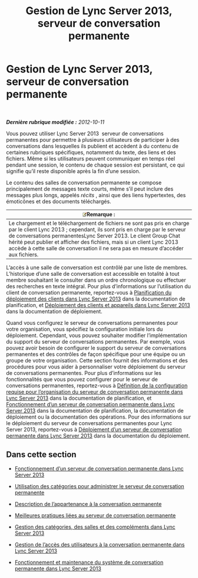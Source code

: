 ﻿---
title: Gestion de Lync Server 2013, serveur de conversation permanente
TOCTitle: Gestion de Lync Server 2013, serveur de conversation permanente
ms:assetid: 82befdc6-5d32-45f1-bfd7-aaedffed1ab8
ms:mtpsurl: https://technet.microsoft.com/fr-fr/library/Gg398657(v=OCS.15)
ms:contentKeyID: 49297918
ms.date: 05/20/2016
mtps_version: v=OCS.15
ms.translationtype: HT
---

# Gestion de Lync Server 2013, serveur de conversation permanente

 

_**Dernière rubrique modifiée :** 2012-10-11_

Vous pouvez utiliser Lync Server 2013  serveur de conversations permanentes pour permettre à plusieurs utilisateurs de participer à des conversations dans lesquelles ils publient et accèdent à du contenu de certaines rubriques spécifiques, notamment du texte, des liens et des fichiers. Même si les utilisateurs peuvent communiquer en temps réel pendant une session, le contenu de chaque session est persistant, ce qui signifie qu’il reste disponible après la fin d’une session.

Le contenu des salles de conversation permanente se compose principalement de messages texte courts, même s’il peut inclure des messages plus longs, appelés *récits* , ainsi que des liens hypertextes, des émoticônes et des documents téléchargés.

<table>
<thead>
<tr class="header">
<th><img src="images/Gg398920.note(OCS.15).gif" title="note" alt="note" />Remarque :</th>
</tr>
</thead>
<tbody>
<tr class="odd">
<td>Le chargement et le téléchargement de fichiers ne sont pas pris en charge par le client Lync 2013 ; cependant, ils sont pris en charge par le serveur de conversations permanentesLync Server 2013. Le client Group Chat hérité peut publier et afficher des fichiers, mais si un client Lync 2013 accède à cette salle de conversation il ne sera pas en mesure d’accéder aux fichiers.</td>
</tr>
</tbody>
</table>


L’accès à une salle de conversation est contrôlé par une liste de membres. L’historique d’une salle de conversation est accessible en totalité à tout membre souhaitant le consulter dans un ordre chronologique ou effectuer des recherches en texte intégral. Pour plus d’informations sur l’utilisation du client de conversation permanente, reportez-vous à [Planification du déploiement des clients dans Lync Server 2013](lync-server-2013-planning-for-clients.md) dans la documentation de planification, et [Déploiement des clients et appareils dans Lync Server 2013](lync-server-2013-deploying-clients-and-devices.md) dans la documentation de déploiement.

Quand vous configurez le serveur de conversations permanentes pour votre organisation, vous spécifiez la configuration initiale lors du déploiement. Cependant, vous pouvez souhaiter modifier l’implémentation du support du serveur de conversations permanentes. Par exemple, vous pouvez avoir besoin de configurer le support du serveur de conversations permanentes et des contrôles de façon spécifique pour une équipe ou un groupe de votre organisation. Cette section fournit des informations et des procédures pour vous aider à personnaliser votre déploiement du serveur de conversations permanentes. Pour plus d’informations sur les fonctionnalités que vous pouvez configurer pour le serveur de conversations permanentes, reportez-vous à [Définition de la configuration requise pour l’organisation du serveur de conversation permanente dans Lync Server 2013](lync-server-2013-defining-your-requirements-for-persistent-chat-server.md) dans la documentation de planification, et [Fonctionnement d’un serveur de conversation permanente dans Lync Server 2013](lync-server-2013-how-persistent-chat-server-works.md) dans la documentation de planification, la documentation de déploiement ou la documentation des opérations. Pour des informations sur le déploiement du serveur de conversations permanentes pour Lync Server 2013, reportez-vous à [Déploiement d’un serveur de conversation permanente dans Lync Server 2013](lync-server-2013-deploying-persistent-chat-server.md) dans la documentation du déploiement.

## Dans cette section

  - [Fonctionnement d’un serveur de conversation permanente dans Lync Server 2013](lync-server-2013-how-persistent-chat-server-works.md)

  - [Utilisation des catégories pour administrer le serveur de conversation permanente](using-categories-to-administer-persistent-chat-server.md)

  - [Description de l’appartenance à la conversation permanente](understanding-persistent-chat-membership.md)

  - [Meilleures pratiques liées au serveur de conversation permanente](persistent-chat-server-best-practices.md)

  - [Gestion des catégories, des salles et des compléments dans Lync Server 2013](lync-server-2013-managing-categories-rooms-and-add-ins.md)

  - [Gestion de l’accès des utilisateurs à la conversation permanente dans Lync Server 2013](lync-server-2013-managing-persistent-chat-user-access.md)

  - [Fonctionnement et maintenance du système de conversation permanente dans Lync Server 2013](lync-server-2013-operating-and-maintaining-the-persistent-chat-system.md)

